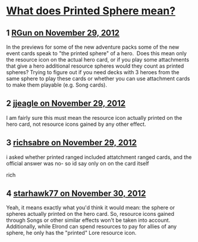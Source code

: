 # [What does Printed Sphere mean?](https://community.fantasyflightgames.com/topic/74880-what-does-printed-sphere-mean/)

## 1 [RGun on November 29, 2012](https://community.fantasyflightgames.com/topic/74880-what-does-printed-sphere-mean/?do=findComment&comment=728774)

In the previews for some of the new adventure packs some of the new event cards speak to "the printed sphere" of a hero.  Does this mean only the resource icon on the actual hero card, or if you play some attachments that give a hero additional resource spheres would they count as printed spheres? Trying to figure out if you need decks with 3 heroes from the same sphere to play these cards or whether you can use attachment cards to make them playable (e.g. Song cards).

## 2 [jjeagle on November 29, 2012](https://community.fantasyflightgames.com/topic/74880-what-does-printed-sphere-mean/?do=findComment&comment=728776)

I am fairly sure this must mean the resource icon actually printed on the hero card, not resource icons gained by any other effect.

## 3 [richsabre on November 29, 2012](https://community.fantasyflightgames.com/topic/74880-what-does-printed-sphere-mean/?do=findComment&comment=728816)

i asked whether printed ranged included attatchment ranged cards, and the official answer was no- so id say only on on the card itself

rich

## 4 [starhawk77 on November 30, 2012](https://community.fantasyflightgames.com/topic/74880-what-does-printed-sphere-mean/?do=findComment&comment=729222)

Yeah, it means exactly what you'd think it would mean: the sphere or spheres actually printed on the hero card. So, resource icons gained through Songs or other similar effects won't be taken into account. Additionally, while Elrond can spend resources to pay for allies of any sphere, he only has the "printed" Lore resource icon.

